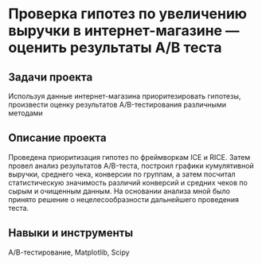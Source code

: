 # Проверка гипотез по увеличению выручки в интернет-магазине — оценить результаты A/B теста

## Задачи проекта
Используя данные интернет-магазина приоритезировать гипотезы, произвести оценку
результатов A/B-тестирования различными методами

## Описание проекта
Проведена приоритизация гипотез по фреймворкам ICE и RICE. Затем провел анализ
результатов A/B-теста, построил графики кумулятивной выручки, среднего чека,
конверсии по группам, а затем посчитал статистическую значимость различий конверсий
и средних чеков по сырым и очищенным данным. На основании анализа мной было
принято решение о нецелесообразности дальнейшего проведения теста.

## Навыки и инструменты 
А/В-тестирование, Matplotlib, Scipy
